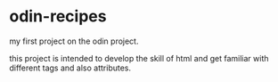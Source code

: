 # odin-recipes
my first project on the odin project.

this project is intended to develop the skill of html and get familiar with different tags and also attributes.
